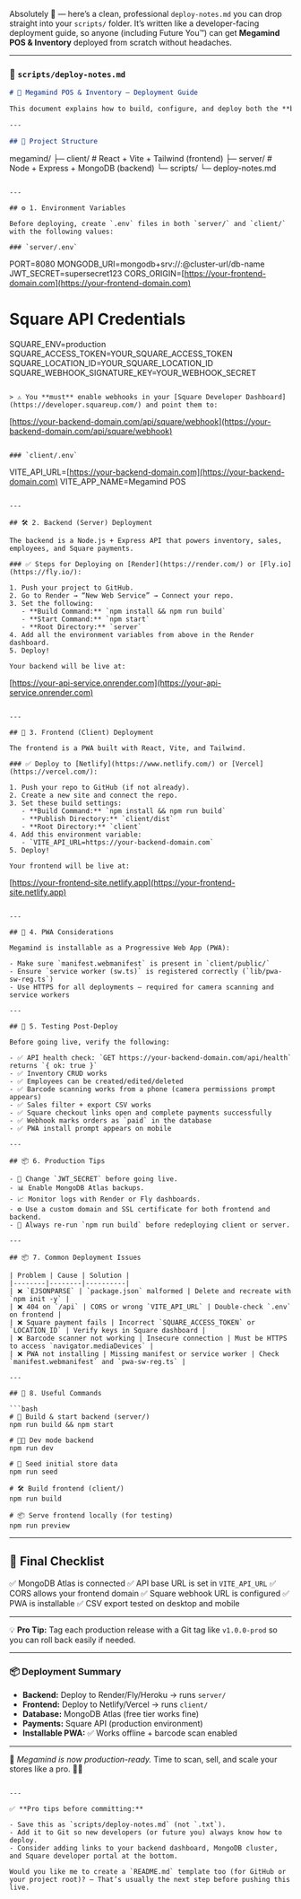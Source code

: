 Absolutely 💪 — here’s a clean, professional `deploy-notes.md` you can drop straight into your `scripts/` folder. It’s written like a developer-facing deployment guide, so anyone (including Future You™) can get **Megamind POS & Inventory** deployed from scratch without headaches.

---

### 📁 `scripts/deploy-notes.md`

```markdown
# 🚀 Megamind POS & Inventory — Deployment Guide

This document explains how to build, configure, and deploy both the **backend (server)** and **frontend (client)** for Megamind — a full-stack MERN POS + inventory PWA with Square integration.

---

## 🧠 Project Structure

```

megamind/
├─ client/        # React + Vite + Tailwind (frontend)
├─ server/        # Node + Express + MongoDB (backend)
└─ scripts/
└─ deploy-notes.md

```

---

## ⚙️ 1. Environment Variables

Before deploying, create `.env` files in both `server/` and `client/` with the following values:

### `server/.env`
```

PORT=8080
MONGODB_URI=mongodb+srv://<user>:<pass>@cluster-url/db-name
JWT_SECRET=supersecret123
CORS_ORIGIN=[https://your-frontend-domain.com](https://your-frontend-domain.com)

# Square API Credentials

SQUARE_ENV=production
SQUARE_ACCESS_TOKEN=YOUR_SQUARE_ACCESS_TOKEN
SQUARE_LOCATION_ID=YOUR_SQUARE_LOCATION_ID
SQUARE_WEBHOOK_SIGNATURE_KEY=YOUR_WEBHOOK_SECRET

```

> ⚠️ You **must** enable webhooks in your [Square Developer Dashboard](https://developer.squareup.com/) and point them to:
```

[https://your-backend-domain.com/api/square/webhook](https://your-backend-domain.com/api/square/webhook)

```

### `client/.env`
```

VITE_API_URL=[https://your-backend-domain.com](https://your-backend-domain.com)
VITE_APP_NAME=Megamind POS

```

---

## 🛠️ 2. Backend (Server) Deployment

The backend is a Node.js + Express API that powers inventory, sales, employees, and Square payments.

### ✅ Steps for Deploying on [Render](https://render.com/) or [Fly.io](https://fly.io/):

1. Push your project to GitHub.
2. Go to Render → “New Web Service” → Connect your repo.
3. Set the following:
   - **Build Command:** `npm install && npm run build`
   - **Start Command:** `npm start`
   - **Root Directory:** `server`
4. Add all the environment variables from above in the Render dashboard.
5. Deploy!

Your backend will be live at:
```

[https://your-api-service.onrender.com](https://your-api-service.onrender.com)

```

---

## 🎨 3. Frontend (Client) Deployment

The frontend is a PWA built with React, Vite, and Tailwind.

### ✅ Deploy to [Netlify](https://www.netlify.com/) or [Vercel](https://vercel.com/):

1. Push your repo to GitHub (if not already).
2. Create a new site and connect the repo.
3. Set these build settings:
   - **Build Command:** `npm install && npm run build`
   - **Publish Directory:** `client/dist`
   - **Root Directory:** `client`
4. Add this environment variable:
   - `VITE_API_URL=https://your-backend-domain.com`
5. Deploy!

Your frontend will be live at:
```

[https://your-frontend-site.netlify.app](https://your-frontend-site.netlify.app)

````

---

## 🔄 4. PWA Considerations

Megamind is installable as a Progressive Web App (PWA):

- Make sure `manifest.webmanifest` is present in `client/public/`
- Ensure `service worker (sw.ts)` is registered correctly (`lib/pwa-sw-reg.ts`)
- Use HTTPS for all deployments — required for camera scanning and service workers

---

## 🧪 5. Testing Post-Deploy

Before going live, verify the following:

- ✅ API health check: `GET https://your-backend-domain.com/api/health` returns `{ ok: true }`
- ✅ Inventory CRUD works
- ✅ Employees can be created/edited/deleted
- ✅ Barcode scanning works from a phone (camera permissions prompt appears)
- ✅ Sales filter + export CSV works
- ✅ Square checkout links open and complete payments successfully
- ✅ Webhook marks orders as `paid` in the database
- ✅ PWA install prompt appears on mobile

---

## 📦 6. Production Tips

- 🔐 Change `JWT_SECRET` before going live.
- 📊 Enable MongoDB Atlas backups.
- 📈 Monitor logs with Render or Fly dashboards.
- ⚙️ Use a custom domain and SSL certificate for both frontend and backend.
- 📍 Always re-run `npm run build` before redeploying client or server.

---

## 📦 7. Common Deployment Issues

| Problem | Cause | Solution |
|--------|--------|----------|
| ❌ `EJSONPARSE` | `package.json` malformed | Delete and recreate with `npm init -y` |
| ❌ 404 on `/api` | CORS or wrong `VITE_API_URL` | Double-check `.env` on frontend |
| ❌ Square payment fails | Incorrect `SQUARE_ACCESS_TOKEN` or `LOCATION_ID` | Verify keys in Square dashboard |
| ❌ Barcode scanner not working | Insecure connection | Must be HTTPS to access `navigator.mediaDevices` |
| ❌ PWA not installing | Missing manifest or service worker | Check `manifest.webmanifest` and `pwa-sw-reg.ts` |

---

## 🧠 8. Useful Commands

```bash
# 🚀 Build & start backend (server/)
npm run build && npm start

# 👨‍💻 Dev mode backend
npm run dev

# 🧪 Seed initial store data
npm run seed

# 🛠️ Build frontend (client/)
npm run build

# 📦 Serve frontend locally (for testing)
npm run preview
````

---

## 🏁 Final Checklist

✅ MongoDB Atlas is connected
✅ API base URL is set in `VITE_API_URL`
✅ CORS allows your frontend domain
✅ Square webhook URL is configured
✅ PWA is installable
✅ CSV export tested on desktop and mobile

---

💡 **Pro Tip:** Tag each production release with a Git tag like `v1.0.0-prod` so you can roll back easily if needed.

---

### 📦 Deployment Summary

* **Backend:** Deploy to Render/Fly/Heroku → runs `server/`
* **Frontend:** Deploy to Netlify/Vercel → runs `client/`
* **Database:** MongoDB Atlas (free tier works fine)
* **Payments:** Square API (production environment)
* **Installable PWA:** ✅ Works offline + barcode scan enabled

---

🧠 *Megamind is now production-ready.*
Time to scan, sell, and scale your stores like a pro. 🛒💼

```

---

✅ **Pro tips before committing:**

- Save this as `scripts/deploy-notes.md` (not `.txt`).
- Add it to Git so new developers (or future you) always know how to deploy.
- Consider adding links to your backend dashboard, MongoDB cluster, and Square developer portal at the bottom.

Would you like me to create a `README.md` template too (for GitHub or your project root)? — That’s usually the next step before pushing this live.
```
